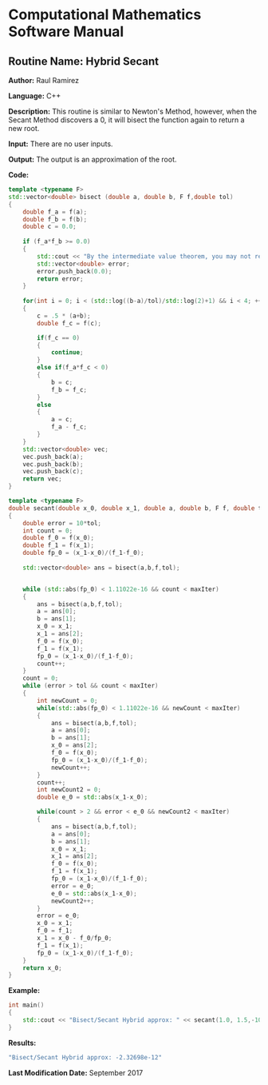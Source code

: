 # Computational Mathematics Software Manual

## **Routine Name:** Hybrid Secant

**Author:** Raul Ramirez

**Language:** C++

**Description:** This routine is similar to Newton's Method, however, when the Secant Method discovers a 0, it will bisect the function
again to return a new root. 

**Input:** There are no user inputs.

**Output:** The output is an approximation of the root.

**Code:**
```C++
template <typename F>
std::vector<double> bisect (double a, double b, F f,double tol)
{
	double f_a = f(a);
	double f_b = f(b);
	double c = 0.0;
	
	if (f_a*f_b >= 0.0)
	{
		std::cout << "By the intermediate value theorem, you may not receive a root in this interval." << std::endl;
		std::vector<double> error;
		error.push_back(0.0);
		return error;
	}
	
	for(int i = 0; i < (std::log((b-a)/tol)/std::log(2)+1) && i < 4; ++i)
	{
		c = .5 * (a+b);
		double f_c = f(c);

		if(f_c == 0)
		{
			continue;
		}
		else if(f_a*f_c < 0)
		{
			b = c;
			f_b = f_c;
		}
		else
		{
			a = c;
			f_a - f_c;
		}
	}
	std::vector<double> vec;
	vec.push_back(a);
	vec.push_back(b);
	vec.push_back(c);
	return vec;
}

template <typename F>
double secant(double x_0, double x_1, double a, double b, F f, double tol, int maxIter)
{
	double error = 10*tol;
	int count = 0;
	double f_0 = f(x_0);
	double f_1 = f(x_1);
	double fp_0 = (x_1-x_0)/(f_1-f_0);
	
	std::vector<double> ans = bisect(a,b,f,tol);


	while (std::abs(fp_0) < 1.11022e-16 && count < maxIter)
	{
		ans = bisect(a,b,f,tol);
		a = ans[0];
		b = ans[1];
		x_0 = x_1;
		x_1 = ans[2];
		f_0 = f(x_0);
		f_1 = f(x_1);
		fp_0 = (x_1-x_0)/(f_1-f_0);
		count++;
	}
	count = 0;
	while (error > tol && count < maxIter)
	{
		int newCount = 0;
		while(std::abs(fp_0) < 1.11022e-16 && newCount < maxIter)
		{
			ans = bisect(a,b,f,tol);
			a = ans[0];
			b = ans[1];
			x_0 = ans[2];
			f_0 = f(x_0);
			fp_0 = (x_1-x_0)/(f_1-f_0);
			newCount++;
		}
		count++;
		int newCount2 = 0;
		double e_0 = std::abs(x_1-x_0);

		while(count > 2 && error < e_0 && newCount2 < maxIter)
		{
			ans = bisect(a,b,f,tol);
			a = ans[0];
			b = ans[1];
			x_0 = x_1;
			x_1 = ans[2];
			f_0 = f(x_0);
			f_1 = f(x_1);
			fp_0 = (x_1-x_0)/(f_1-f_0);
			error = e_0;
			e_0 = std::abs(x_1-x_0);
			newCount2++;
		}
		error = e_0;
		x_0 = x_1;
		f_0 = f_1;
		x_1 = x_0 - f_0/fp_0;
		f_1 = f(x_1);
		fp_0 = (x_1-x_0)/(f_1-f_0);
	}
	return x_0;
}
```

**Example:** 
```C++
int main()
{
	std::cout << "Bisect/Secant Hybrid approx: " << secant(1.0, 1.5,-10, 9, [](double x){return x*std::exp(-x);},.0001,10) << std::endl;	
}
```

**Results:**  
```C++
"Bisect/Secant Hybrid approx: -2.32698e-12"
```

**Last Modification Date:** September 2017
